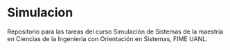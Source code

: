 # Simulacion
Repositorio para las tareas del curso Simulación de Sistemas de la maestría en Ciencias de la Ingeniería con Orientación en Sistemas, FIME UANL.
